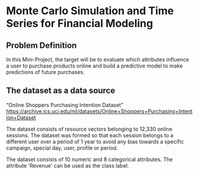 # Monte Carlo Simulation and Time Series for Financial Modeling

## Problem Definition
 In this Mini-Project, the target will be to evaluate which attributes influence a user to purchase products online and build a predictive model to make predictions of future purchases.

## The dataset as a data source
 “Online Shoppers Purchasing Intention Dataset”
 https://archive.ics.uci.edu/ml/datasets/Online+Shoppers+Purchasing+Intention+Dataset

 The dataset consists of resource vectors belonging to 12,330 online sessions. The dataset was formed so that each session belongs to a different user over a period of 1 year to avoid any bias towards a specific campaign, special day, user, profile or period.
 
 The dataset consists of 10 numeric and 8 categorical attributes. The attribute 'Revenue' can be used as the class label.


